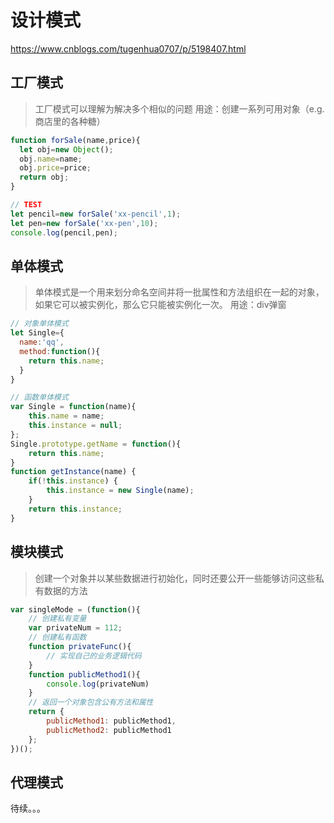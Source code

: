 # 设计模式

<https://www.cnblogs.com/tugenhua0707/p/5198407.html>

## 工厂模式

>工厂模式可以理解为解决多个相似的问题
用途：创建一系列可用对象（e.g.商店里的各种糖）

```js {cmd=node}
function forSale(name,price){
  let obj=new Object();
  obj.name=name;
  obj.price=price;
  return obj;
}

// TEST
let pencil=new forSale('xx-pencil',1);
let pen=new forSale('xx-pen',10);
console.log(pencil,pen);
```

## 单体模式

>单体模式是一个用来划分命名空间并将一批属性和方法组织在一起的对象，如果它可以被实例化，那么它只能被实例化一次。
用途：div弹窗

```js
// 对象单体模式
let Single={
  name:'qq',
  method:function(){
    return this.name;
  }
}

// 函数单体模式
var Single = function(name){
    this.name = name;
    this.instance = null;
};
Single.prototype.getName = function(){
    return this.name;
}
function getInstance(name) {
    if(!this.instance) {
        this.instance = new Single(name);
    }
    return this.instance;
}
```

## 模块模式

>创建一个对象并以某些数据进行初始化，同时还要公开一些能够访问这些私有数据的方法

```js
var singleMode = (function(){
    // 创建私有变量
    var privateNum = 112;
    // 创建私有函数
    function privateFunc(){
        // 实现自己的业务逻辑代码
    }
    function publicMethod1(){
        console.log(privateNum)
    }
    // 返回一个对象包含公有方法和属性
    return {
        publicMethod1: publicMethod1,
        publicMethod2: publicMethod1
    };
})();
```

## 代理模式

待续。。。
